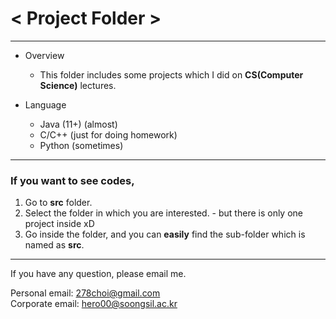 # < Project Folder >
<hr/>

* Overview   
  + This folder includes some projects which I did on __CS(Computer Science)__ lectures.

* Language   
  + Java (11+) (almost)
  + C/C++ (just for doing homework)
  + Python (sometimes)   
<hr/>

### If you want to see codes,   

1. Go to __src__ folder.
2. Select the folder in which you are interested. - but there is only one project inside xD
3. Go inside the folder, and you can __easily__ find the sub-folder which is named as __src__.   
<hr/>

If you have any question, please email me.

Personal email: <278choi@gmail.com>   
Corporate email: <hero00@soongsil.ac.kr>   
